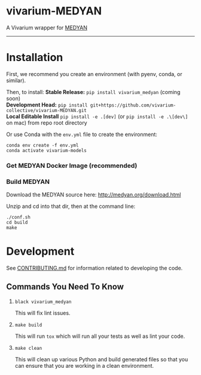 # vivarium-MEDYAN

A Vivarium wrapper for [MEDYAN](http://medyan.org/index.html)

---

# Installation

First, we recommend you create an environment (with pyenv, conda, or similar).

Then, to install:
**Stable Release:** `pip install vivarium_medyan` (coming soon)<br>
**Development Head:** `pip install git+https://github.com/vivarium-collective/vivarium-MEDYAN.git`<br>
**Local Editable Install** `pip install -e .[dev]` (or `pip install -e .\[dev\]` on mac) from repo root directory

Or use Conda with the `env.yml` file to create the environment: 
```
conda env create -f env.yml
conda activate vivarium-models
```

### Get MEDYAN Docker Image (recommended)



### Build MEDYAN

Download the MEDYAN source here: http://medyan.org/download.html

Unzip and cd into that dir, then at the command line:

```
./conf.sh
cd build
make
```

# Development

See [CONTRIBUTING.md](CONTRIBUTING.md) for information related to developing the code.

## Commands You Need To Know

1. `black vivarium_medyan`

    This will fix lint issues.

2. `make build`

    This will run `tox` which will run all your tests as well as lint your code.

3. `make clean`

    This will clean up various Python and build generated files so that you can ensure that you are working in a clean environment.
